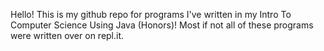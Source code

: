 Hello!
This is my github repo for programs I've written in my Intro To Computer Science Using Java (Honors)! 
Most if not all of these programs were written over on repl.it.
